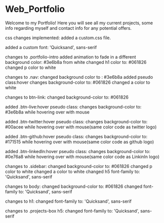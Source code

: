 # Web_Portfolio
 Welcome to my Portfolio! Here you will see all my current projects, some info regarding myself and contact info for any potential offers.

 css changes implemented:
 added a custom.css file.

 added a custom font: 'Quicksand', sans-serif

 changes to .portfolio-intro
    added animation to fade in a different background color: #3e6b8a from white
    changed h1 color to: #061826
    changed p color to white

changes to .nav:
    changed background color to : #3e6b8a 
    added pseudo class:hover
        changes background-color to: #061826
    changed a color to white

changes to btn-link:
    changed background-color to: #061826

added .btn-live:hover pseudo class:
    changes background-color to: #3e6b8a while hovering over with mouse

added .btn-twitter:hover pseudo class:
    changes background-color to: #00acee while hovering over with mouse(same color code as twitter logo)

added .btn-github:hover pseudo class:
    changes background-color to: #171515 while hovering over with mouse(same color code as github logo)

added .btn-linkedIn:hover pseudo class:
    changes background-color to: #0e76a8 while hovering over with mouse(same color code as LinkinIn logo)

changes to .sidebar:
    changed background-color to: #061826
    changed p color to white
    changed a color to white
    changed h5 font-family to: 'Quicksand', sans-serif

changes to body:
    changed background-color to: #061826
    changed font-family to: 'Quicksand', sans-serif

changes to h1:
    changed font-family to: 'Quicksand', sans-serif

changes to .projects-box h5:
    changed font-family to: 'Quicksand', sans-serif
